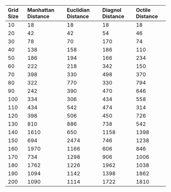| Grid Size | Manhattan Distance | Euclidian Distance | Diagnol Distance | Octile Distance |
| :-------- | :----------------- | :----------------- | :--------------- | :-------------- |
| 10        | 18                 | 18                 | 18               | 18              |
| 20        | 42                 | 42                 | 54               | 46              |
| 30        | 78                 | 70                 | 170              | 74              |
| 40        | 138                | 158                | 186              | 110             |
| 50        | 186                | 194                | 166              | 234             |
| 60        | 222                | 218                | 342              | 150             |
| 70        | 398                | 330                | 498              | 370             |
| 80        | 322                | 770                | 330              | 794             |
| 90        | 242                | 390                | 470              | 646             |
| 100       | 334                | 306                | 434              | 558             |
| 110       | 434                | 542                | 474              | 314             |
| 120       | 398                | 506                | 450              | 726             |
| 130       | 810                | 886                | 738              | 542             |
| 140       | 1610               | 650                | 1158             | 1398            |
| 150       | 694                | 2474               | 746              | 1238            |
| 160       | 1970               | 1166               | 606              | 846             |
| 170       | 734                | 1298               | 906              | 1006            |
| 180       | 1762               | 1226               | 1962             | 1038            |
| 190       | 1094               | 1142               | 1398             | 1862            |
| 200       | 1090               | 1114               | 1722             | 1810            |

